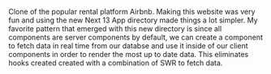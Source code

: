 Clone of the popular rental platform Airbnb. Making this website was very fun and using the new Next 13 App directory made things a lot simpler. My favorite pattern that emerged with this new directory is since all components are server components by default, we can create a component to fetch data in real time from our databse and use it inside of our client components in order to render the most up to date data. This eliminates hooks created created with a combination of SWR to fetch data. 
